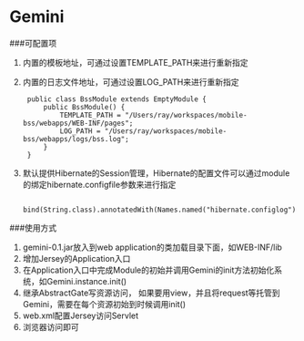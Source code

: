 Gemini
======

###可配置项
1. 内置的模板地址，可通过设置TEMPLATE_PATH来进行重新指定
2. 内置的日志文件地址，可通过设置LOG_PATH来进行重新指定

		public class BssModule extends EmptyModule {
    		public BssModule() {
        		TEMPLATE_PATH = "/Users/ray/workspaces/mobile-bss/webapps/WEB-INF/pages";
        		LOG_PATH = "/Users/ray/workspaces/mobile-bss/webapps/logs/bss.log";
    		}
		}

3. 默认提供Hibernate的Session管理，Hibernate的配置文件可以通过module的绑定hibernate.configfile参数来进行指定

		bind(String.class).annotatedWith(Names.named("hibernate.configlog")).toInstance("/hibernate.cfg.xml")


###使用方式
1. gemini-0.1.jar放入到web application的类加载目录下面，如WEB-INF/lib
2. 增加Jersey的Application入口
3. 在Application入口中完成Module的初始并调用Gemini的init方法初始化系统，如Gemini.instance.init()
4. 继承AbstractGate写资源访问， 如果要用view，并且将request等托管到Gemini，需要在每个资源初始到时候调用init()
5. web.xml配置Jersey访问Servlet
6. 浏览器访问即可